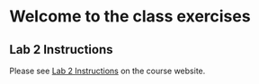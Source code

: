 # Welcome to the class exercises

## Lab 2 Instructions
Please see <a href="https://csci338.github.io/fall2024/assignments/lab02" target="_blank">Lab 2 Instructions</a> on the course website.